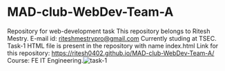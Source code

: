 # MAD-club-WebDev-Team-A
Repository for web-development task
This repository belongs to Ritesh Mestry.
E-mail id: riteshmestrypro@gmail.com 
Currently studing at TSEC.
Task-1 HTML file is present in the repository with name index.html
Link for this repository: https://ritesh0402.github.io/MAD-club-WebDev-Team-A/
Course: FE IT Engineering.![task-1](https://user-images.githubusercontent.com/77856192/117403204-70707100-af25-11eb-852e-a97de7ebdb9f.png)
